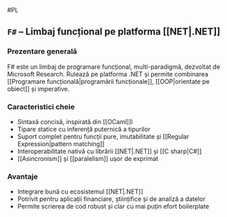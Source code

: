 #PL 
## `F#` – Limbaj funcțional pe platforma [[NET|.NET]]

### Prezentare generală

F# este un limbaj de programare funcțional, multi-paradigmă, dezvoltat de Microsoft Research. Rulează pe platforma .NET și permite combinarea [[Programare funcțională|programării funcționale]], [[OOP|orientate pe obiect]] și imperative.

### Caracteristici cheie

- Sintaxă concisă, inspirată din [[OCaml]]l
- Tipare statice cu inferență puternică a tipurilor
- Suport complet pentru funcții pure, imutabilitate și [[Regular Expression|pattern matching]]
- Interoperabilitate nativă cu librării [[NET|.NET]] și [[C sharp|C#]]
- [[Asincronism]] și [[paralelism]] ușor de exprimat

### Avantaje

- Integrare bună cu ecosistemul [[NET|.NET]]
- Potrivit pentru aplicații financiare, științifice și de analiză a datelor
- Permite scrierea de cod robust și clar cu mai puțin efort boilerplate